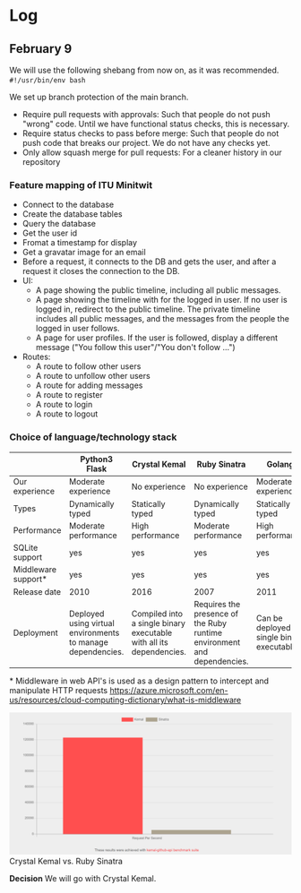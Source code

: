 # Log

## February 9

We will use the following shebang from now on, as it was recommended.
`#!/usr/bin/env bash`

We set up branch protection of the main branch.

- Require pull requests with approvals: Such that people do not push "wrong" code. Until we have functional status checks, this is necessary.
- Require status checks to pass before merge: Such that people do not push code that breaks our project. We do not have any checks yet.
- Only allow squash merge for pull requests: For a cleaner history in our repository

### Feature mapping of ITU Minitwit

- Connect to the database
- Create the database tables
- Query the database
- Get the user id
- Fromat a timestamp for display
- Get a gravatar image for an email
- Before a request, it connects to the DB and gets the user, and after a request it closes the connection to the DB.
- UI:
  - A page showing the public timeline, including all public messages.
  - A page showing the timeline with for the logged in user. If no user is logged in, redirect to the public timeline. The private timeline includes all public messages, and the messages from the people the logged in user follows.
  - A page for user profiles. If the user is followed, display a different message ("You follow this user"/"You don't follow ...")
- Routes:
  - A route to follow other users
  - A route to unfollow other users
  - A route for adding messages
  - A route to register
  - A route to login
  - A route to logout

### Choice of language/technology stack

|                      | Python3 Flask                                               | Crystal Kemal                                                       | Ruby Sinatra                                                            | Golang                                        |
| -------------------- | ----------------------------------------------------------- | ------------------------------------------------------------------- | ----------------------------------------------------------------------- | --------------------------------------------- |
| Our experience       | Moderate experience                                         | No experience                                                       | No experience                                                           | Moderate experience                           |
| Types                | Dynamically typed                                           | Statically typed                                                    | Dynamically typed                                                       | Statically typed                              |
| Performance          | Moderate performance                                        | High performance                                                    | Moderate performance                                                    | High performance                              |
| SQLite support       | yes                                                         | yes                                                                 | yes                                                                     | yes                                           |
| Middleware support\* | yes                                                         | yes                                                                 | yes                                                                     | yes                                           |
| Release date         | 2010                                                        | 2016                                                                | 2007                                                                    | 2011                                          |
| Deployment           | Deployed using virtual environments to manage dependencies. | Compiled into a single binary executable with all its dependencies. | Requires the presence of the Ruby runtime environment and dependencies. | Can be deployed as single binary executables. |

\* Middleware in web API's is used as a design pattern to intercept and manipulate HTTP requests
https://azure.microsoft.com/en-us/resources/cloud-computing-dictionary/what-is-middleware

![Crystal Kemal vs. Ruby Sinatra](./crystal-kemal%20vs%20ruby-sinatra.png)
Crystal Kemal vs. Ruby Sinatra

**Decision** We will go with Crystal Kemal.
